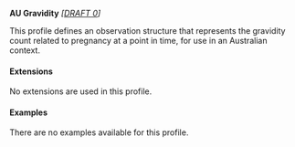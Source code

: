 **AU Gravidity** *[[DRAFT 0](guidance.html)]*

This profile defines an observation structure that represents the gravidity count related to pregnancy at a point in time, for use in an Australian context.


#### Extensions
No extensions are used in this profile.


#### Examples

There are no examples available for this profile.
